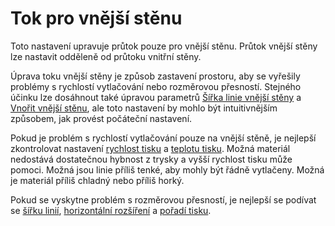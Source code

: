 Tok pro vnější stěnu
====
Toto nastavení upravuje průtok pouze pro vnější stěnu. Průtok vnější stěny lze nastavit odděleně od průtoku vnitřní stěny.

Úprava toku vnější stěny je způsob zastavení prostoru, aby se vyřešily problémy s rychlostí vytlačování nebo rozměrovou přesností. Stejného účinku lze dosáhnout také úpravou parametrů [Šířka linie vnější stěny](../resolution/wall_line_width_0.md) a [Vnořit vnější stěnu](../shell/wall_0_inset.md), ale toto nastavení by mohlo být intuitivnějším způsobem, jak provést počáteční nastavení.

Pokud je problém s rychlostí vytlačování pouze na vnější stěně, je nejlepší zkontrolovat nastavení [rychlost tisku](../speed/speed_wall_0.md) a [teplotu tisku](material_print_temperature.md). Možná materiál nedostává dostatečnou hybnost z trysky a vyšší rychlost tisku může pomoci. Možná jsou linie příliš tenké, aby mohly být řádně vytlačeny. Možná je materiál příliš chladný nebo příliš horký.

Pokud se vyskytne problém s rozměrovou přesností, je nejlepší se podívat se [šířku linií](../resolution/wall_line_width_0.md), [horizontální rozšíření](../shell/xy_offset.md) a [pořadí tisku](../shell/outer_inset_first.md).